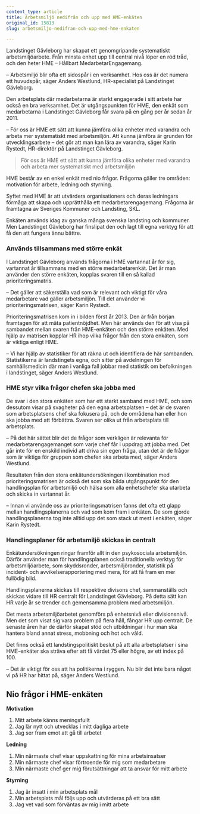 ```yaml
---
content_type: article
title: Arbetsmiljö nedifrån och upp med HME-enkäten
original_id: 15813
slug: arbetsmiljo-nedifran-och-upp-med-hme-enkaten

---
```


Landstinget Gävleborg har skapat ett genomgripande systematiskt arbetsmiljöarbete. Från minsta enhet upp till central nivå löper en röd tråd, och den heter HME – Hållbart MedarbetarEngagemang.

– Arbetsmiljö blir ofta ett sidospår i en verksamhet. Hos oss är det numera ett huvudspår, säger Anders Westlund, HR-specialist på Landstinget Gävleborg.

Den arbetsplats där medarbetarna är starkt engagerade i sitt arbete har också en bra verksamhet. Det är utgångspunkten för HME, den enkät som medarbetarna i Landstinget Gävleborg får svara på en gång per år sedan år 2011.

– För oss är HME ett sätt att kunna jämföra olika enheter med varandra och arbeta mer systematiskt med arbetsmiljön. Att kunna jämföra är grunden för utvecklingsarbete – det gör att man kan lära av varandra, säger Karin Rystedt, HR-direktör på Landstinget Gävleborg.

> För oss är HME ett sätt att kunna jämföra olika enheter med varandra och arbeta mer systematiskt med arbetsmiljön

HME består av en enkel enkät med nio frågor. Frågorna gäller tre områden: motivation för arbete, ledning och styrning.

Syftet med HME är att utvärdera organisationers och deras ledningars förmåga att skapa och upprätthålla ett medarbetarengagemang. Frågorna är framtagna av Sveriges Kommuner och Landsting, SKL.

Enkäten används idag av ganska många svenska landsting och kommuner. Men Landstinget Gävleborg har finslipat den och lagt till egna verktyg för att få den att fungera ännu bättre.

### Används tillsammans med större enkät

I Landstinget Gävleborg används frågorna i HME vartannat år för sig, vartannat år tillsammans med en större medarbetarenkät. Det år man använder den större enkäten, kopplas svaren till en så kallad prioriteringsmatris.

– Det gäller att säkerställa vad som är relevant och viktigt för våra medarbetare vad gäller arbetsmiljön. Till det använder vi prioriteringsmatrisen, säger Karin Rystedt.

Prioriteringsmatrisen kom in i bilden först år 2013. Den är från början framtagen för att mäta patientnöjdhet. Men här används den för att visa på sambandet mellan svaren från HME-enkäten och den större enkäten. Med hjälp av matrisen kopplar HR ihop vilka frågor från den stora enkäten, som är viktiga enligt HME.

– Vi har hjälp av statistiker för att räkna ut och identifiera de här sambanden. Statistikerna är landstingets egna, och sitter på avdelningen för samhällsmedicin där man i vanliga fall jobbar med statistik om befolkningen i landstinget, säger Anders Westlund.

### HME styr vilka frågor chefen ska jobba med

De svar i den stora enkäten som har ett starkt samband med HME, och som dessutom visar på svagheter på den egna arbetsplatsen – det är de svaren som arbetsplatsens chef ska fokusera på, och de områdena han eller hon ska jobba med att förbättra. Svaren ser olika ut från arbetsplats till arbetsplats.

– På det här sättet blir det de frågor som verkligen är relevanta för medarbetarengagemanget som varje chef får i uppdrag att jobba med. Det går inte för en enskild individ att driva sin egen fråga, utan det är de frågor som är viktiga för gruppen som chefen ska arbeta med, säger Anders Westlund.

Resultaten från den stora enkätundersökningen i kombination med prioriteringsmatrisen är också det som ska bilda utgångspunkt för den handlingsplan för arbetsmiljö och hälsa som alla enhetschefer ska utarbeta och skicka in vartannat år.

– Innan vi använde oss av prioriteringsmatrisen fanns det ofta ett glapp mellan handlingsplanerna och vad som kom fram i enkäten. De som gjorde handlingsplanerna tog inte alltid upp det som stack ut mest i enkäten, säger Karin Rystedt.

### Handlingsplaner för arbetsmiljö skickas in centralt

Enkätundersökningen ringar framför allt in den psykosociala arbetsmiljön. Därför använder man för handlingsplanen också traditionella verktyg för arbetsmiljöarbete, som skyddsronder, arbetsmiljöronder, statistik på incident- och avvikelserapportering med mera, för att få fram en mer fullödig bild.

Handlingsplanerna skickas till respektive divisons chef, sammanställs och skickas vidare till HR centralt för Landstinget Gävleborg. På detta sätt kan HR varje år se trender och gemensamma problem med arbetsmiljön.

Det mesta arbetsmiljöarbetet genomförs på enhetsnivå eller divisionsnivå. Men det som visat sig vara problem på flera håll, fångar HR upp centralt. De senaste åren har de därför skapat stöd och utbildningar i hur man ska hantera bland annat stress, mobbning och hot och våld.

Det finns också ett landstingspolitiskt beslut på att alla arbetsplatser i sina HME-enkäter ska sträva efter att få värdet 75 eller högre, av ett index på 100.

– Det är viktigt för oss att ha politikerna i ryggen. Nu blir det inte bara något vi på HR har hittat på, säger Anders Westlund.

Nio frågor i HME-enkäten
------------------------

**Motivation**

1.  Mitt arbete känns meningsfullt
2.  Jag lär nytt och utvecklas i mitt dagliga arbete
3.  Jag ser fram emot att gå till arbetet

**Ledning**

1.  Min närmaste chef visar uppskattning för mina arbetsinsatser
2.  Min närmaste chef visar förtroende för mig som medarbetare
3.  Min närmaste chef ger mig förutsättningar att ta ansvar för mitt arbete

**Styrning**

1.  Jag är insatt i min arbetsplats mål
2.  Min arbetsplats mål följs upp och utvärderas på ett bra sätt
3.  Jag vet vad som förväntas av mig i mitt arbete

